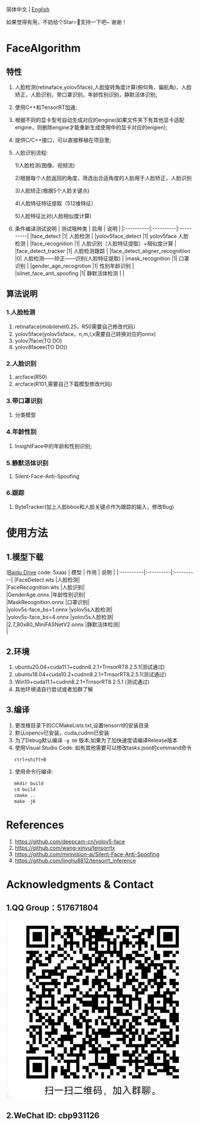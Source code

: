 简体中文 | [English](./FaceAlgorithm_en.md)

如果觉得有用，不妨给个Star⭐️🌟支持一下吧~ 谢谢！
# FaceAlgorithm
## 特性
1. 人脸检测(retinaface,yolov5face),人脸旋转角度计算(俯仰角，偏航角)，人脸矫正，人脸识别，带口罩识别，年龄性别识别，静默活体识别;
2. 使用C++和TensorRT加速;
3. 根据不同的显卡型号自动生成对应的engine(如果文件夹下有其他显卡适配engine，则删除engine才能重新生成使用中的显卡对应的engien);
4. 提供C/C++接口，可以直接移植在项目里;
5. 人脸识别流程:

	1)人脸检测(图像、视频流)
			
	2)根据每个人脸返回的角度，筛选出合适角度的人脸用于人脸矫正，人脸识别

	3)人脸矫正(根据5个人脸关键点)
			
	4)人脸特征特征提取（512维特征）
					
	5)人脸特征比对(人脸相似度计算)

6. 条件编译测试说明
	| 测试哦种类 |  启用    |  说明   |
	|:----------|:----------|:----------|
    |face_detect                       |1|           人脸检测                         |
    |yolov5face_detect				   |1|           yolov5face 人脸检测              |
    |face_recognition                  |1|           人脸识别（人脸特征提取）+相似度计算   |
    |face_detect_tracker               |1|           人脸检测跟踪                      |
    |face_detect_aligner_recognitiion  |0|           人脸检测——矫正——识别(人脸特征提取)   |
    |mask_recognition                  |1|           口罩识别                         |
    |gender_age_recognition            |1|           性别年龄识别                      |
    |silnet_face_anti_spoofing         |1|           静默活体检测                      |
    |
## 算法说明
### 1.人脸检测
1. retinaface(mobilenet0.25，R50需要自己修改代码）
2. yolov5face(yolov5sface，n,m,l,x需要自己转换对应的onnx)
3. yolov7face(TO DO)
4. yolov8facee(TO DO))
   

### 2.人脸识别
1. arcface(R50)
2. arcface(R101,需要自己下载模型修改代码)

### 3.带口罩识别
1. 分类模型

### 4.年龄性别
1. InsightFace中的年龄和性别识别;

### 5.静默活体识别
1. Silent-Face-Anti-Spoofing

### 6.跟踪
1. ByteTracker(加上人脸bbox和人脸关键点作为跟踪的输入，修改Bug)

# 使用方法
## 1.模型下载
([Baidu Drive](https://pan.baidu.com/s/1c8NQO2cZpAqwEMbfZxsJZg) code: 5xaa)
| 模型 |  作用    |  说明   |
|:----------|:----------|:----------|
|FaceDetect.wts                        |人脸检测|        
|FaceRecognition.wts				   |人脸识别|       
|GenderAge.onnx                        |年龄性别识别|          
|MaskRecognition.onnx                  |口罩识别|          
|yolov5s-face_bs=1.onnx                |yolov5s人脸检测|          
|yolov5s-face_bs=4.onnx                |yolov5s人脸检测|        
|2.7_80x80_MiniFASNetV2.onnx           |静默活体检测|           
|

## 2.环境
1. ubuntu20.04+cuda11.1+cudnn8.2.1+TrnsorRT8.2.5.1(测试通过)
2. ubuntu18.04+cuda10.2+cudnn8.2.1+TrnsorRT8.2.5.1(测试通过)
3. Win10+cuda11.1+cudnn8.2.1+TrnsorRT8.2.5.1      (测试通过)
4. 其他环境请自行尝试或者加群了解


## 3.编译

1. 更改根目录下的CCMakeLists.txt,设置tensorrt的安装目录
2. 默认opencv已安装，cuda,cudnn已安装
3. 为了Debug默认编译 ```-g O0``` 版本,如果为了加快速度请编译Release版本
4. 使用Visual Studio Code: 如有其他需要可以修改tasks.json的command命令
```
   ctrl+shift+B
```
1. 使用命令行编译:
```
   mkdir build
   cd build
   cmake ..
   make -j6
```
 

# References
1. https://github.com/deepcam-cn/yolov5-face
2. https://github.com/wang-xinyu/tensorrtx
3. https://github.com/minivision-ai/Silent-Face-Anti-Spoofing
4. https://github.com/linghu8812/tensorrt_inference

# Acknowledgments & Contact 
## 1.QQ Group：517671804
![](resources/QQGroup.jpeg)
## 2.WeChat ID: cbp931126